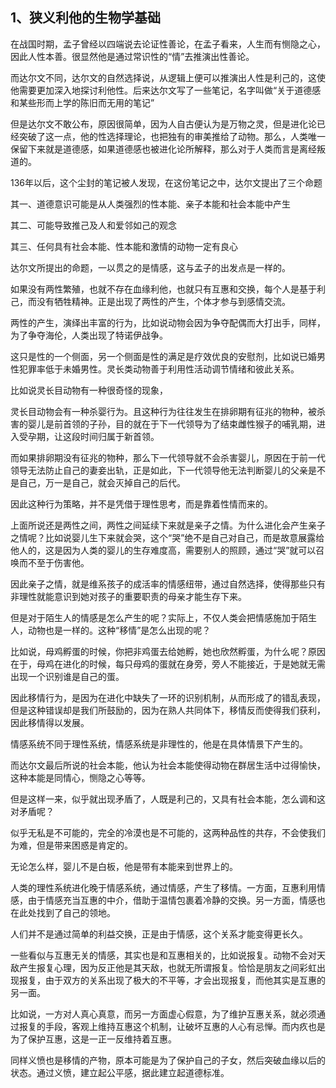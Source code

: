 <h2>1、狭义利他的生物学基础</h2><p>在战国时期，孟子曾经以四端说去论证性善论，在孟子看来，人生而有恻隐之心，因此人性本善。很显然他是通过常识性的“情”去推演出性善论。</p><p>而达尔文不同，达尔文的自然选择说，从逻辑上便可以推演出人性是利己的，这使他需要更加深入地探讨利他性。后来达尔文写了一些笔记，名字叫做“关于道德感和某些形而上学的陈旧而无用的笔记”</p><p>但是达尔文不敢公布，原因很简单，因为人自古便认为是万物之灵，但是进化论已经突破了这一点，他的性选择理论，也把独有的审美推给了动物。那么，人类唯一保留下来就是道德感，如果道德感也被进化论所解释，那么对于人类而言是离经叛道的。</p><p>136年以后，这个尘封的笔记被人发现，在这份笔记之中，达尔文提出了三个命题</p><p>其一、道德意识可能是从人类强烈的性本能、亲子本能和社会本能中产生</p><p>其二、可能导致推己及人和爱邻如己的观念</p><p>其三、任何具有社会本能、性本能和激情的动物一定有良心</p><p>达尔文所提出的命题，一以贯之的是情感，这与孟子的出发点是一样的。</p><p>如果没有两性繁殖，也就不存在血缘利他，也就只有互惠和交换，每个人是基于利己，而没有牺牲精神。正是出现了两性的产生，个体才参与到感情交流。</p><p>两性的产生，演绎出丰富的行为，比如说动物会因为争夺配偶而大打出手，同样，为了争夺海伦，人类出现了特诺伊战争。</p><p>这只是性的一个侧面，另一个侧面是性的满足是疗效优良的安慰剂，比如说已婚男性犯罪率低于未婚男性。灵长类动物善于利用性活动调节情绪和彼此关系。</p><p>比如说灵长目动物有一种很奇怪的现象，</p><p>灵长目动物会有一种杀婴行为。且这种行为往往发生在排卵期有征兆的物种，被杀害的婴儿是前首领的子孙，目的就在于下一代领导为了结束雌性猴子的哺乳期，进入受孕期，让这段时间归属于新首领。</p><p>而如果排卵期没有征兆的物种，那么下一代领导就不会杀害婴儿，原因在于前一代领导无法防止自己的妻妾出轨，正是如此，下一代领导他无法判断婴儿的父亲是不是自己，万一是自己，就会灭掉自己的后代。</p><p>因此这种行为策略，并不是凭借于理性思考，而是靠着性情而来的。</p><p>上面所说还是两性之间，两性之间延续下来就是亲子之情。为什么进化会产生亲子之情呢？比如说婴儿生下来就会哭，这个“哭”绝不是自己对自己，而是故意展露给他人的，这是因为人类的婴儿的生存难度高，需要别人的照顾，通过“哭”就可以召唤而不至于伤害他。</p><p>因此亲子之情，就是维系孩子的成活率的情感纽带，通过自然选择，使得那些只有非理性就能意识到她对孩子的重要职责的母亲才能生存下来。</p><p>但是对于陌生人的情感是怎么产生的呢？实际上，不仅人类会把情感施加于陌生人，动物也是一样的。这种“移情”是怎么出现的呢？</p><p>比如说，母鸡孵蛋的时候，你把非鸡蛋去给她孵，她也欣然孵蛋，为什么呢？原因在于，母鸡在进化的时候，每只母鸡的蛋就在身旁，旁人不能接近，于是她就无需出现一个识别谁是自己的蛋。</p><p>因此移情行为，是因为在进化中缺失了一环的识别机制，从而形成了的错乱表现，但是这种错误却是我们所鼓励的，因为在熟人共同体下，移情反而使得我们获利，因此移情得以发展。</p><p>情感系统不同于理性系统，情感系统是非理性的，他是在具体情景下产生的。</p><p>而达尔文最后所说的社会本能，他认为社会本能使得动物在群居生活中过得愉快，这种本能是同情心，恻隐之心等等。</p><p>但是这样一来，似乎就出现矛盾了，人既是利己的，又具有社会本能，怎么调和这对矛盾呢？</p><p>似乎无私是不可能的，完全的冷漠也是不可能的，这两种品性的共存，不会使我们为难，但是带来困惑是肯定的。</p><p>无论怎么样，婴儿不是白板，他是带有本能来到世界上的。</p><p>人类的理性系统进化晚于情感系统，通过情感，产生了移情。一方面，互惠利用情感，由于情感充当互惠的中介，借助于温情包裹着冷静的交换。另一方面，情感也在此处找到了自己的领地。</p><p>人们并不是通过简单的利益交换，正是由于情感，这个关系才能变得更长久。</p><p>一些看似与互惠无关的情感，其实也是和互惠相关的，比如说报复。动物不会对天敌产生报复心理，因为反正他是其天敌，也就无所谓报复。恰恰是朋友之间彩虹出现报复，由于双方的关系出现了极大的不平等，才会出现报复，而他其实是互惠的另一面。</p><p>比如说，一方对人真心真意，而另一方面虚心假意，为了维护互惠关系，就必须通过报复的手段，客观上维持互惠这个机制，让破坏互惠的人心有忌惮。而内疚也是为了保护互惠，这是一正一反维持着互惠。</p><p>同样义愤也是移情的产物，原本可能是为了保护自己的子女，然后突破血缘以后的状态。通过义愤，建立起公平感，据此建立起道德标准。</p><p></p>